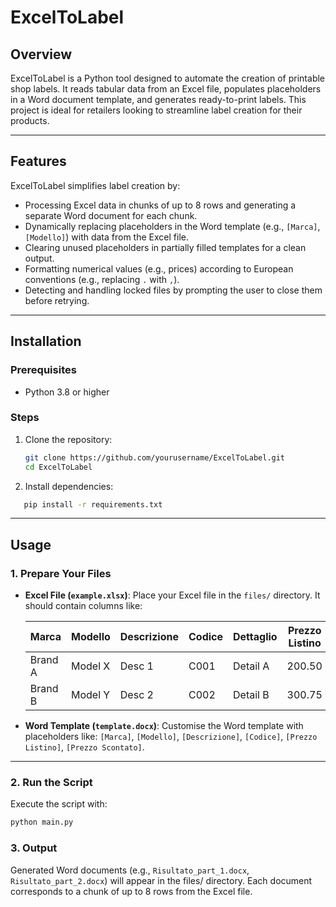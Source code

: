 # ExcelToLabel

## Overview
ExcelToLabel is a Python tool designed to automate the creation of printable shop labels. It reads tabular data from an Excel file, populates placeholders in a Word document template, and generates ready-to-print labels. This project is ideal for retailers looking to streamline label creation for their products.

---

## Features
ExcelToLabel simplifies label creation by:
- Processing Excel data in chunks of up to 8 rows and generating a separate Word document for each chunk.
- Dynamically replacing placeholders in the Word template (e.g., `[Marca]`, `[Modello]`) with data from the Excel file.
- Clearing unused placeholders in partially filled templates for a clean output.
- Formatting numerical values (e.g., prices) according to European conventions (e.g., replacing `.` with `,`).
- Detecting and handling locked files by prompting the user to close them before retrying.

---

## Installation

### Prerequisites
- Python 3.8 or higher

### Steps
1. Clone the repository:
   ```bash
   git clone https://github.com/yourusername/ExcelToLabel.git
   cd ExcelToLabel

2. Install dependencies:
``` bash
   pip install -r requirements.txt
```

---

## Usage

### 1. Prepare Your Files
- **Excel File (`example.xlsx`)**: Place your Excel file in the `files/` directory. It should contain columns like:

  | Marca       | Modello   | Descrizione | Codice | Dettaglio      | Prezzo Listino | Prezzo Scontato |
  |-------------|-----------|-------------|--------|----------------|----------------|-----------------|
  | Brand A     | Model X   | Desc 1      | C001   | Detail A       | 200.50         | 150             |
  | Brand B     | Model Y   | Desc 2      | C002   | Detail B       | 300.75         | 250.00          |

- **Word Template (`template.docx`)**: Customise the Word template with placeholders like:
  `[Marca]`, `[Modello]`, `[Descrizione]`, `[Codice]`, `[Prezzo Listino]`, `[Prezzo Scontato]`.

---

### 2. Run the Script
Execute the script with:
```bash
python main.py
```


### 3. Output
Generated Word documents (e.g., `Risultato_part_1.docx`, `Risultato_part_2.docx`) will appear in the files/ directory.
Each document corresponds to a chunk of up to 8 rows from the Excel file.




